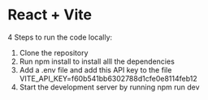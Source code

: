 # React + Vite

4 Steps to run the code locally:
1. Clone the repository
2. Run npm install to install alll the dependencies
3. Add a .env file and add this API key to the file VITE_API_KEY=f60b541bb6302788d1cfe0e8114feb12
4. Start the development server by running npm run dev
